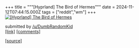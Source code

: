 +++
title = """[Hyprland] The Bird of Hermes"""
date = 2024-11-12T07:44:15.000Z
tags = ["reddit","wm"]
+++
[![[Hyprland] The Bird of Hermes](https://preview.redd.it/qh76ottgdf0e1.png?width=640&crop=smart&auto=webp&s=6bc7299da6261a879200c2d6d527de77e5ab01f4 "[Hyprland] The Bird of Hermes")](https://www.reddit.com/r/unixporn/comments/1gpfl87/hyprland_the_bird_of_hermes/)

submitted by [/u/DumbRandomKid](https://www.reddit.com/user/DumbRandomKid)  
[\[link\]](https://i.redd.it/qh76ottgdf0e1.png) [\[comments\]](https://www.reddit.com/r/unixporn/comments/1gpfl87/hyprland_the_bird_of_hermes/)

[[source]](https://www.reddit.com/r/unixporn/comments/1gpfl87/hyprland_the_bird_of_hermes/)
